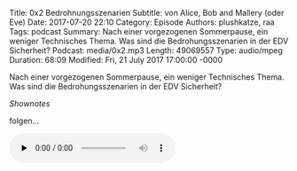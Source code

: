 Title: 0x2 Bedrohnungsszenarien
Subtitle: von Alice, Bob and Mallery (oder Eve)
Date: 2017-07-20 22:10
Category: Episode
Authors: plushkatze, raa 
Tags: podcast
Summary: Nach einer vorgezogenen Sommerpause, ein weniger Technisches Thema. Was sind die Bedrohungsszenarien in der EDV Sicherheit?
Podcast: media/0x2.mp3
Length: 49069557
Type: audio/mpeg
Duration: 68:09
Modified: Fri, 21 July 2017 17:00:00 -0000

Nach einer vorgezogenen Sommerpause, ein weniger Technisches Thema. Was sind die Bedrohungsszenarien in der 
EDV Sicherheit? 

*Shownotes*

folgen...


<audio preload="none" controls="enabled"><source type="audio/mp3" src="https://shw.rickmer.org/media/0x2.mp3"></audio>
